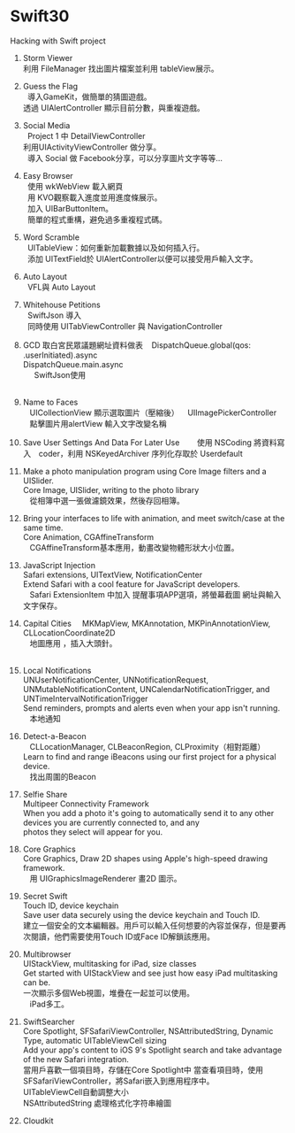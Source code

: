 # Swift30
Hacking with Swift project     
1. Storm Viewer    
   利用 FileManager 找出圖片檔案並利用 tableView展示。
    
2. Guess the Flag     
   導入GameKit，做簡單的猜圖遊戲。    
   透過 UIAlertController 顯示目前分數，與重複遊戲。    
       
3. Social Media     
   Project 1 中 DetailViewController     
   利用UIActivityViewController 做分享。    
   導入 Social 做 Facebook分享，可以分享圖片文字等等...
     
4. Easy Browser        
   使用 wkWebView 載入網頁    
   用 KVO觀察載入進度並用進度條展示。     
   加入 UIBarButtonItem。    
   簡單的程式重構，避免過多重複程式碼。
     
5. Word Scramble    
   UITableView：如何重新加載數據以及如何插入行。    
   添加 UITextField於 UIAlertController以便可以接受用戶輸入文字。    
    
6. Auto Layout    
   VFL與 Auto Layout    

    
7. Whitehouse Petitions    
   SwiftJson 導入    
   同時使用 UITabViewController 與 NavigationController 
    
   
    
9. GCD 取白宮民眾議題網址資料做表    
     DispatchQueue.global(qos: .userInitiated).async    
      DispatchQueue.main.async    
      SwiftJson使用    
    
10. Name to Faces    
    UICollectionView 顯示選取圖片（壓縮後）    
    UIImagePickerController    
    點擊圖片用alertView 輸入文字改變名稱    
    
12. Save User Settings And Data For Later Use    
    使用 NSCoding 將資料寫入　coder，利用 NSKeyedArchiver 序列化存取於 Userdefault        
       
13. Make a photo manipulation program using Core Image filters and a UISlider.    
    Core Image, UISlider, writing to the photo library    
    從相簿中選一張做濾鏡效果，然後存回相簿。   
    
 
15. Bring your interfaces to life with animation, and meet switch/case at the same time.    
    Core Animation, CGAffineTransform     
    CGAffineTransform基本應用，動畫改變物體形狀大小位置。    
    
16. JavaScript Injection    
    Safari extensions, UITextView, NotificationCenter    
    Extend Safari with a cool feature for JavaScript developers.     
    Safari ExtensionItem 中加入 提醒事項APP選項，將螢幕截圖 網址與輸入文字保存。    

19. Capital Cities    
    MKMapView, MKAnnotation, MKPinAnnotationView, CLLocationCoordinate2D    
    地圖應用 ，插入大頭針。    
              
21. Local Notifications    
    UNUserNotificationCenter, UNNotificationRequest, UNMutableNotificationContent, UNCalendarNotificationTrigger, and        
    UNTimeIntervalNotificationTrigger     
    Send reminders, prompts and alerts even when your app isn't running.    
    本地通知    
    
22. Detect-a-Beacon    
    CLLocationManager, CLBeaconRegion, CLProximity（相對距離）    
    Learn to find and range iBeacons using our first project for a physical device.    
    找出周圍的Beacon    
     
25. Selfie Share    
    Multipeer Connectivity Framework     
    When you add a photo it's going to automatically send it to any other devices you are currently connected to, and any     
    photos they select will appear for you.    
        
27. Core Graphics    
    Core Graphics, Draw 2D shapes using Apple's high-speed drawing framework.    
    用 UIGraphicsImageRenderer 畫2D 圖示。    
        
28. Secret Swift    
    Touch ID, device keychain    
    Save user data securely using the device keychain and Touch ID.    
    建立一個安全的文本編輯器。用戶可以輸入任何想要的內容並保存，但是要再次閱讀，他們需要使用Touch ID或Face ID解鎖該應用。    
    
31. Multibrowser    
    UIStackView, multitasking for iPad, size classes    
    Get started with UIStackView and see just how easy iPad multitasking can be.    
    一次顯示多個Web視圖，堆疊在一起並可以使用。    
    iPad多工。
    
32. SwiftSearcher    
    Core Spotlight, SFSafariViewController, NSAttributedString, Dynamic Type, automatic UITableViewCell sizing    
    Add your app's content to iOS 9's Spotlight search and take advantage of the new Safari integration.    
    當用戶喜歡一個項目時，存儲在Core Spotlight中
    當查看項目時，使用SFSafariViewController，將Safari嵌入到應用程序中。    
    UITableViewCell自動調整大小    
    NSAttributedString 處理格式化字符串繪圖    

33. Cloudkit

   
   



   
  
